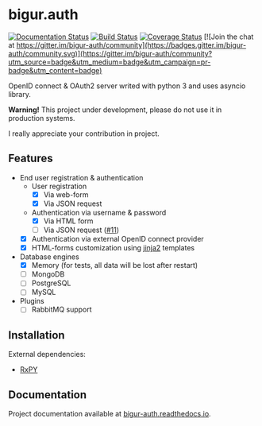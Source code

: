 # bigur.auth

[![Documentation Status](https://readthedocs.org/projects/bigur-auth/badge/?version=latest)](https://bigur-auth.readthedocs.io/en/latest/?badge=latest) [![Build Status](https://travis-ci.org/bigur/auth.svg?branch=master)](https://travis-ci.org/bigur/auth) [![Coverage Status](https://coveralls.io/repos/github/bigur/auth/badge.svg?branch=master)](https://coveralls.io/github/bigur/auth?branch=master) [![Join the chat at https://gitter.im/bigur-auth/community](https://badges.gitter.im/bigur-auth/community.svg)](https://gitter.im/bigur-auth/community?utm_source=badge&utm_medium=badge&utm_campaign=pr-badge&utm_content=badge)

OpenID connect &amp; OAuth2 server writed with python 3 and uses asyncio library.

**Warning!** This project under development, please do not use it in production systems.

I really appreciate your contribution in project.

## Features

- End user registration & authentication
  - User registration
    - [X] Via web-form
    - [X] Via JSON request
  - Authentication via username & password
    - [X] Via HTML form
    - [ ] Via JSON request ([#11](/../../issues/11))
  - [X] Authentication via external OpenID connect provider
  - [X] HTML-forms customization using [jinja2](https://github.com/pallets/jinja) templates
- Database engines
  - [X] Memory (for tests, all data will be lost after restart)
  - [ ] MongoDB
  - [ ] PostgreSQL
  - [ ] MySQL
- Plugins
  - [ ] RabbitMQ support

## Installation

External dependencies:

- [RxPY](https://github.com/ReactiveX/RxPY)

## Documentation

Project documentation available at [bigur-auth.readthedocs.io](https://bigur-auth.readthedocs.io/).
